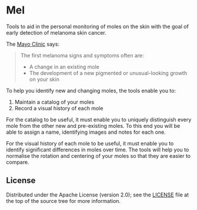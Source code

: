 Mel
===

Tools to aid in the personal monitoring of moles on the skin with the goal of early detection of melanoma skin cancer.

The [Mayo Clinic](1) says:
> The first melanoma signs and symptoms often are:
>
> - A change in an existing mole
> - The development of a new pigmented or unusual-looking growth on your skin

To help you identify new and changing moles, the tools enable you to:
1. Maintain a catalog of your moles
2. Record a visual history of each mole

For the catalog to be useful, it must enable you to uniquely distinguish every mole from the other new and pre-existing moles. To this end you will be able to assign a name, identifying images and notes for each one.

For the visual history of each mole to be useful, it must enable you to identify significant differences in moles over time. The tools will help you to normalise the rotation and centering of your moles so that they are easier to compare.

[1]: (http://www.mayoclinic.org/diseases-conditions/melanoma/basics/symptoms/con-20026009)

License
-------

Distributed under the Apache License (version 2.0); see the [LICENSE](LICENSE) file at the top of the source tree for more information.
